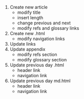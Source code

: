 1. Create new article
    * modify title
    * insert length
    * change previous and next
    * modify refs and glossary links
2. Create new .html
    * modify navigation links
3. Update links
4. Update appendix
    * modify refs section
    * modify glossary section
5. Update previous day .html 
    * header link
    * navigation link
6. Update previous day md.html 
    * header link
    * navigation link